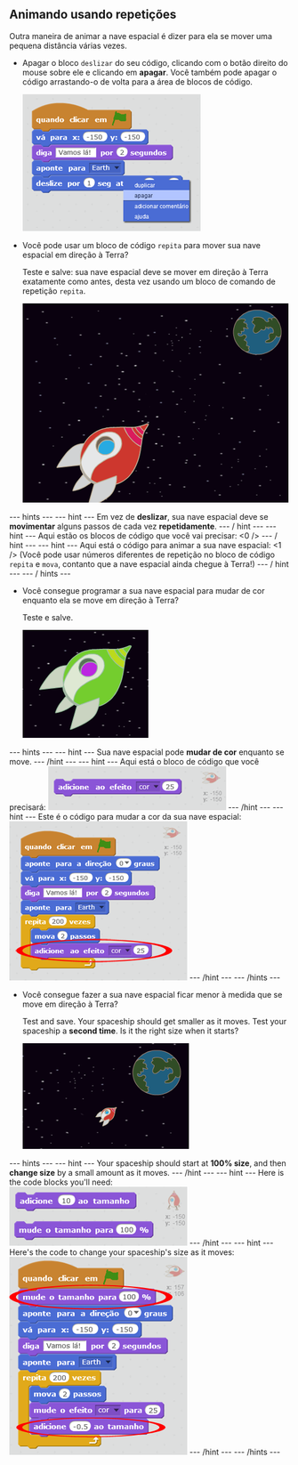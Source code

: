 ## Animando usando repetições

Outra maneira de animar a nave espacial é dizer para ela se mover uma pequena distância várias vezes.

+ Apagar o bloco `deslizar` do seu código, clicando com o botão direito do mouse sobre ele e clicando em **apagar**. Você também pode apagar o código arrastando-o de volta para a área de blocos de código.
    
    ![Deleting the glide block](images/space-delete-glide.png)

+ Você pode usar um bloco de código `repita` para mover sua nave espacial em direção à Terra?
    
    Teste e salve: sua nave espacial deve se mover em direção à Terra exatamente como antes, desta vez usando um bloco de comando de repetição `repita`.
    
    ![Testing a spaceship animation](images/space-animate-stage.png)

\--- hints \--- \--- hint \--- Em vez de **deslizar**, sua nave espacial deve se **movimentar** alguns passos de cada vez **repetidamente**. \--- / hint \--- \--- hint \--- Aqui estão os blocos de código que você vai precisar: <0 /> \--- / hint \--- \--- hint \--- Aqui está o código para animar a sua nave espacial: <1 /> (Você pode usar números diferentes de repetição no bloco de código `repita` e `mova`, contanto que a nave espacial ainda chegue à Terra!) \--- / hint \--- \--- / hints \---

+ Você consegue programar a sua nave espacial para mudar de cor enquanto ela se move em direção à Terra?
    
    Teste e salve.
    
    ![Testing a colour-changing spaceship](images/space-colour-test.png)

\--- hints \--- \--- hint \--- Sua nave espacial pode **mudar de cor** enquanto se move. \--- /hint \--- \--- hint \--- Aqui está o bloco de código que você precisará: ![Block for changing colour](images/space-colour-blocks.png) \--- /hint \--- \--- hint \--- Este é o código para mudar a cor da sua nave espacial: ![Code for an animated spaceship](images/space-colour-code.png) \--- /hint \--- \--- /hints \---

+ Você consegue fazer a sua nave espacial ficar menor à medida que se move em direção à Terra?
    
    Test and save. Your spaceship should get smaller as it moves. Test your spaceship a **second time**. Is it the right size when it starts?
    
    ![Testing a shrinking spaceship](images/space-size-test.png)

\--- hints \--- \--- hint \--- Your spaceship should start at **100% size**, and then **change size** by a small amount as it moves. \--- /hint \--- \--- hint \--- Here is the code blocks you'll need: ![Blocks for changing size](images/space-size-blocks.png) \--- /hint \--- \--- hint \--- Here's the code to change your spaceship's size as it moves: ![Code for changing size](images/space-size-code.png) \--- /hint \--- \--- /hints \---